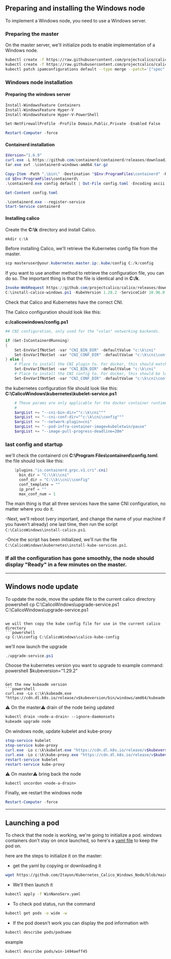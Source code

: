 ## Preparing and installing the Windows node

To implement a Windows node, you need to use a Windows server.

### Preparing the master

On the master server, we'll initialize pods to enable implementation of a Windows node.

```bash
kubectl create -f https://raw.githubusercontent.com/projectcalico/calico/v3.24.4/manifests/tigera-operator.yaml
kubectl create -f https://raw.githubusercontent.com/projectcalico/calico/v3.24.4/manifests/custom-resources.yaml
kubectl patch ipamconfigurations default --type merge --patch='{"spec": {"strictAffinity": true}}'kubectl patch installation default --type=merge -p '{"spec": {"calicoNetwork": {"bgp": "Disabled"}}}'
```

### Windows node installation

#### Preparing the windows server

```powershell
Install-WindowsFeature Containers
Install-WindowsFeature Hyper-V
Install-WindowsFeature Hyper-V-PowerShell

Set-NetFirewallProfile -Profile Domain,Public,Private -Enabled False

Restart-Computer -force
```
#### Containerd installation
```Powershell
$Version="1.6.9"
curl.exe -L https://github.com/containerd/containerd/releases/download/v$Version/containerd-$Version-windows-amd64.tar.gz -o containerd-windows-amd64.tar.gz
tar.exe xvf .\containerd-windows-amd64.tar.gz

Copy-Item -Path ".\bin\" -Destination "$Env:ProgramFiles\containerd" -Recurse -Force
cd $Env:ProgramFiles\containerd\
.\containerd.exe config default | Out-File config.toml -Encoding ascii

Get-Content config.toml

.\containerd.exe --register-service
Start-Service containerd
```
#### Installing calico

Create the **C:\k** directory and install Calico.

```Powershell
mkdir c:\k
```

Before installing Calico, we'll retrieve the Kubernetes config file from the master.
```Powershell
scp masteruser@your.kubernetes.master.ip:.kube/config C:/k/config
```

If you want to use another method to retrieve the configuration file, you can do so. The important thing is that the file is identical and in **C:/k**.
```powershell
Invoke-WebRequest https://github.com/projectcalico/calico/releases/download/v3.27.2/install-calico-windows.ps1 -OutFile c:\install-calico-windows.ps1
C:\install-calico-windows.ps1 -KubeVersion 1.28.2 -ServiceCidr 10.96.0.0/12 -DNSServerIPs 10.96.0.10
```

Check that Calico and Kubernetes have the correct CNI.

The Calico configuration should look like this:

**c:/calicowindows/config.ps1**
```powershell
## CNI configuration, only used for the "vxlan" networking backends.

if (Get-IsContainerdRunning)
{
    Set-EnvVarIfNotSet -var "CNI_BIN_DIR" -defaultValue "c:\k\cni"
    Set-EnvVarIfNotSet -var "CNI_CONF_DIR" -defaultValue "c:\k\cni\config"
} else {
    # Place to install the CNI plugin to. For docker, this should match kubelet's --cni-bin-dir.
    Set-EnvVarIfNotSet -var "CNI_BIN_DIR" -defaultValue "c:\k\cni"
    # Place to install the CNI config to. For docker, this should be located in kubelet's --cni-conf-dir.
    Set-EnvVarIfNotSet -var "CNI_CONF_DIR" -defaultValue "c:\k\cni\config"
```

the kubernetes configuration file should look like this:
**C:\CalicoWindows\kubernetes\kubelet-service.ps1**
```powershell
    # These params are only applicable for the docker container runtime.
    #
    $argList += "--cni-bin-dir=""c:\k\cni"""
    $argList += "--cni-conf-dir=""c:\k\cni\config"""
    $argList += "--network-plugin=cni"
    $argList += "--pod-infra-container-image=kubeletwin/pause"
    $argList += "--image-pull-progress-deadline=20m"
```

### last config and startup

we'll check the containerd cni **C:\Program Files\containerd\config.toml**.
the file should look like this:
```powershell
    [plugins."io.containerd.grpc.v1.cri".cni]
      bin_dir = "C:\\k\\cni"
      conf_dir = "C:\\k\\cni\\config"
      conf_template = ""
      ip_pref = ""
      max_conf_num = 1
```
The main thing is that all three services have the same CNI configuration, no matter where you do it.

-Next, we'll reboot (very important, and change the name of your machine if you haven't already) one last time, then run the script ``C:\CalicoWindows\install-calico.ps1``.

-Once the script has been initialized, we'll run the file ``C:\CalicoWindows\kubernetes\install-kube-services.ps1``.

### If all the configuration has gone smoothly, the node should display "Ready" in a few minutes on the master.

-------------------------------------------------------------------------------------------------------------

## Windows node update

To update the node, move the update file to the current calico directory
powershell
cp C:\CalicoWindows\upgrade-service.ps1 C:\CalicoWindows\upgrade-service.ps1
```

we will then copy the kube config file for use in the current calico directory
```powershell
cp C:\k\config C:\CalicoWindows\calico-kube-config
```

we'll now launch the upgrade
```powershell
./upgrade-service.ps1
```

Choose the kubernetes version you want to upgrade to
example command:
powershell
$kubeversion="1.29.2"
```

Get the new kubeadm version
```powershell
curl.exe -Lo c:\k\kubeadm.exe "https://cdn.dl.k8s.io/release/v$kubeversion/bin/windows/amd64/kubeadm.exe"
```

⚠️ On the master⚠️ drain of the node being updated
```bash
kubectl drain <node-a-drain> --ignore-daemonsets
kubeadm upgrade node
```

On windows node, update kubelet and kube-proxy
```powershell
stop-service kubelet
stop-service kube-proxy
curl.exe -Lo c:\k\kubelet.exe "https://cdn.dl.k8s.io/release/v$kubeversion/bin/windows/amd64/kubelet.exe"
curl.exe -Lo c:\k\kube-proxy.exe "https://cdn.dl.k8s.io/release/v$kubeversion/bin/windows/amd64/kube-proxy.exe"
restart-service kubelet
restart-service kube-proxy
```

⚠️ On master⚠️ bring back the node
```
kubectl uncordon <node-a-drain>
```

Finally, we restart the windows node
```powershell
Restart-Computer -force
```
-------------------------------------------------------------------------------------------------------------
## Launching a pod

To check that the node is working, we're going to initialize a pod.
windows containers don't stay on once launched, so here's a [yaml file](https://github.com/Itayon/Kubernetes_Calico_Windows_Node/blob/main/windows-node/WinNanoServ.yaml) to keep the pod on.

here are the steps to initialize it on the master:

- get the yaml by copying or downloading it

```bash
wget https://github.com/Itayon/Kubernetes_Calico_Windows_Node/blob/main/windows-node/WinNanoServ.yaml
```

- We'll then launch it
```bash
kubectl apply -f WinNanoServ.yaml
```

- To check pod status, run the command
```bash
kubectl get pods -o wide -w
```
- If the pod doesn't work you can display the pod information with
```bash
kubectl describe pods/podname
```
example
```bash
kubectl describe pods/win-1494aeff45
```

